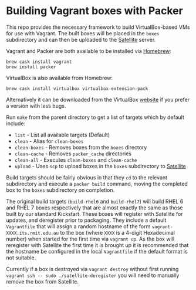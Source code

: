 # Building Vagrant boxes with Packer

This repo provides the necessary framework to build VirtualBox-based VMs for use with Vagrant. The built boxes will be placed in the `boxes` subdirectory and can then be uploaded to the [Satellite](http://satellite.its.rmit.edu.au/boxes/) server.

Vagrant and Packer are both available to be installed via [Homebrew](http://brew.sh):

```
brew cask install vagrant
brew install packer
```

VirtualBox is also available from Homebrew:

```
brew cask install virtualbox virtualbox-extension-pack
```

Alternatively it can be downloaded from the VirtualBox [website](http://www.virtualbox.org/wiki/Download_Old_Builds) if you prefer a version with less bugs.

Run `make` from the parent directory to get a list of targets which by default include:

* `list` - List all available targets (Default)
* `clean` - Alias for `clean-boxes`
* `clean-boxes` - Removes boxes from the `boxes` directory
* `clean-cache` - Removes `packer_cache` directories
* `clean-all` - Executes `clean-boxes` and `clean-cache`
* `upload` - Uses `scp` to upload boxes in the `boxes` subdirectory to [Satellite](http://satellite.its.rmit.edu.au/boxes/)

Build targets should be fairly obvious in that they `cd` to the relevant subdirectory and execute a `packer build` command, moving the completed box to the `boxes` subdirectory on completion.

The original build targets (`build-rhel6` and `build-rhel7`) will build RHEL 6 and RHEL 7 boxes respectively that are almost exactly the same as those built by our standard Kickstart.  These boxes will register with Satellite for updates, and deregister prior to packaging.  They include a default `Vagrantfile` that will assign a random hostname of the form `vagrant-XXXX.its.rmit.edu.au` to the box (where `XXXX` is a 4-digit Hexadecimal number) when started for the first time via `vagrant up`. As the box will reregister with Satellite the first time it is brought up it is recommended that the hostname be configured in the local `Vagrantfile` if the default format is not suitable.

Currently if a box is destroyed via `vagrant destroy` without first running `vagrant ssh -- sudo ./satellite-deregister` you will need to manually remove the box from Satellite.
